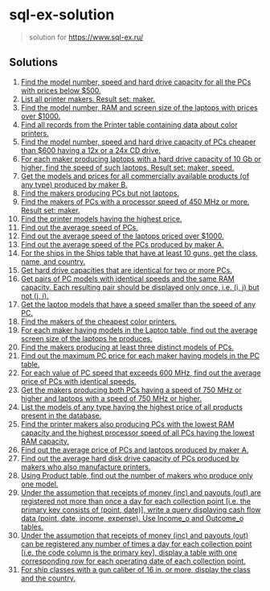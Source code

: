# sql-ex-solution
>solution for https://www.sql-ex.ru/

## Solutions

1. [Find the model number, speed and hard drive capacity for all the PCs with prices below $500.](./solutions/001.md)
2. [List all printer makers. Result set: maker.](./solutions/002.md)
3. [Find the model number, RAM and screen size of the laptops with prices over $1000.](./solutions/003.md)
4. [Find all records from the Printer table containing data about color printers.](./solutions/004.md)
5. [Find the model number, speed and hard drive capacity of PCs cheaper than $600 having a 12x or a 24x CD drive.](./solutions/005.md)
6. [For each maker producing laptops with a hard drive capacity of 10 Gb or higher, find the speed of such laptops. Result set: maker, speed.](./solutions/006.md)
7. [Get the models and prices for all commercially available products (of any type) produced by maker B.](./solutions/007.md)
8. [Find the makers producing PCs but not laptops.](./solutions/008.md)
9. [Find the makers of PCs with a processor speed of 450 MHz or more. Result set: maker.](./solutions/009.md)
10. [Find the printer models having the highest price.](./solutions/010.md)
11. [Find out the average speed of PCs.](./solutions/011.md)
12. [Find out the average speed of the laptops priced over $1000.](./solutions/012.md)
13. [Find out the average speed of the PCs produced by maker A.](./solutions/013.md)
14. [For the ships in the Ships table that have at least 10 guns, get the class, name, and country.](./solutions/014.md)
15. [Get hard drive capacities that are identical for two or more PCs.](./solutions/015.md)
16. [Get pairs of PC models with identical speeds and the same RAM capacity. Each resulting pair should be displayed only once, i.e. (i, j) but not (j, i).](./solutions/016.md)
17. [Get the laptop models that have a speed smaller than the speed of any PC.](./solutions/017.md)
18. [Find the makers of the cheapest color printers.](./solutions/018.md)
19. [For each maker having models in the Laptop table, find out the average screen size of the laptops he produces.](./solutions/019.md)
20. [Find the makers producing at least three distinct models of PCs.](./solutions/020.md)
21. [Find out the maximum PC price for each maker having models in the PC table.](./solutions/021.md)
22. [For each value of PC speed that exceeds 600 MHz, find out the average price of PCs with identical speeds.](./solutions/022.md)
23. [Get the makers producing both PCs having a speed of 750 MHz or higher and laptops with a speed of 750 MHz or higher.](./solutions/023.md)
24. [List the models of any type having the highest price of all products present in the database.](./solutions/024.md)
25. [Find the printer makers also producing PCs with the lowest RAM capacity and the highest processor speed of all PCs having the lowest RAM capacity.](./solutions/025.md)
26. [Find out the average price of PCs and laptops produced by maker A.](./solutions/026.md)
27. [Find out the average hard disk drive capacity of PCs produced by makers who also manufacture printers.](./solutions/027.md)
28. [Using Product table, find out the number of makers who produce only one model.](./solutions/028.md)
29. [Under the assumption that receipts of money (inc) and payouts (out) are registered not more than once a day for each collection point [i.e. the primary key consists of (point, date)], write a query displaying cash flow data (point, date, income, expense). Use Income_o and Outcome_o tables.](./solutions/029.md)
30. [Under the assumption that receipts of money (inc) and payouts (out) can be registered any number of times a day for each collection point [i.e. the code column is the primary key], display a table with one corresponding row for each operating date of each collection point.](./solutions/030.md)
31. [For ship classes with a gun caliber of 16 in. or more, display the class and the country.](./solutions/031.md)